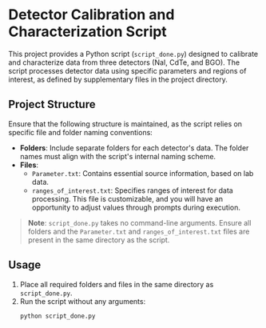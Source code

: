 # Detector Calibration and Characterization Script

This project provides a Python script (`script_done.py`) designed to calibrate and characterize data from three detectors (NaI, CdTe, and BGO). The script processes detector data using specific parameters and regions of interest, as defined by supplementary files in the project directory.

## Project Structure

Ensure that the following structure is maintained, as the script relies on specific file and folder naming conventions:

- **Folders**: Include separate folders for each detector's data. The folder names must align with the script's internal naming scheme.
- **Files**:
  - `Parameter.txt`: Contains essential source information, based on lab data.
  - `ranges_of_interest.txt`: Specifies ranges of interest for data processing. This file is customizable, and you will have an opportunity to adjust values through prompts during execution.

> **Note**: `script_done.py` takes no command-line arguments. Ensure all folders and the `Parameter.txt` and `ranges_of_interest.txt` files are present in the same directory as the script.

## Usage

1. Place all required folders and files in the same directory as `script_done.py`.
2. Run the script without any arguments:
   ```bash
   python script_done.py
